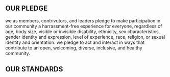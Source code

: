 ## OUR PLEDGE

we as members, contrivutors, and leaders pledge to make participation in our community a harrassment-free experience for everyone, regardless of age, body size, visible or invisible disability, ethnicity, sex characteristics, gender identity and expression, level of experience, race, religion, or sexual identity and orientation.
we pledge to act and interact in ways that contribute to an open, welcoming, diverse, inclusive, and healthy community.

## OUR STANDARDS
